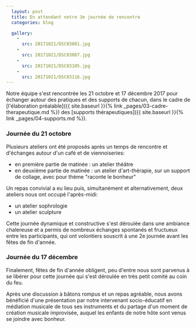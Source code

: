 ```yaml
---
  layout: post
  title: En attendant notre 3e journée de rencontre
  categories: blog

  gallery:
    -
      src: 20171021/DSC03081.jpg
    -
      src: 20171021/DSC03087.jpg
    -
      src: 20171021/DSC03105.jpg
    -
      src: 20171021/DSC03116.jpg
---
```


Notre équipe s'est rencontrée les 21 octobre et 17 décembre 2017 pour échanger
autour des pratiques et des supports de chacun, dans le cadre de
[l'élaboration préalable]({{ site.baseurl }}{% link _pages/03-cadre-therapeutique.md %})
des [supports thérapeutiques]({{ site.baseurl }}{% link _pages/04-supports.md %}).

### Journée du 21 octobre

Plusieurs ateliers ont été proposés après un temps de rencontre et d'échanges autour
d'un café et de viennoiseries:

- en première partie de matinée : un atelier théâtre
- en deuxième partie de matinée : un atelier d'art-thérapie, sur un support de collage, avec pour thème "raconte le bonheur"

Un repas convivial a eu lieu puis, simultanément et alternativement, deux ateliers
nous ont occupé l'après-midi:

- un atelier sophrologie
- un atelier sculpture

Cette journée dynamique et constructive s'est déroulée dans une ambiance chalereuse et
a permis de nombreux échanges spontanés et fructueux entre les participants, qui ont
volontiers souscrit à une 2e journée avant les fêtes de fin d'année.

### Journée du 17 décembre

Finalement, fêtes de fin d'année obligent, peu d'entre nous sont parvenus à se
libérer pour cette journée qui s'est déroulée en très petit comité au coin du feu.

Après une discussion à bâtons rompus et un repas agréable, nous avons bénéficié
d'une présentation par notre intervenant socio-éducatif en médiation musicale de
tous ses instruments et du partage d'un moment de création musicale improvisée,
auquel les enfants de notre hôte sont venus se joindre avec bonheur.
